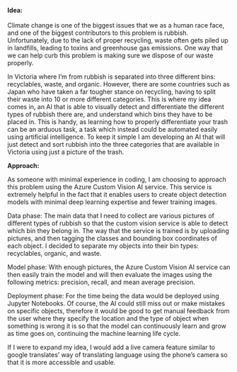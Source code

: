 **Idea:** <br />  
Climate change is one of the biggest issues that we as a human race face, and one of the biggest contributors to this problem is rubbish. Unfortunately, due to the lack of proper recycling, waste often gets piled up in landfills, leading to toxins and greenhouse gas emissions. One way that we can help curb this problem is making sure we dispose of our waste properly. 

In Victoria where I’m from rubbish is separated into three different bins: recyclables, waste, and organic. However, there are some countries such as Japan who have taken a far tougher stance on recycling, having to split their waste into 10 or more different categories. This is where my idea comes in, an AI that is able to visually detect and differentiate the different types of rubbish there are, and understand which bins they have to be placed in. This is handy, as learning how to properly differentiate your trash can be an arduous task, a task which instead could be automated easily using artificial intelligence. 
To keep it simple I am developing an AI that will just detect and sort rubbish into the three categories that are available in Victoria using just a picture of the trash. 

**Approach:**

As someone with minimal experience in coding, I am choosing to approach this problem using the Azure Custom Vision AI service. This service is extremely helpful in the fact that it enables users to create object detection models with minimal deep learning expertise and fewer training images. 

Data phase: The main data that I need to collect are various pictures of different types of rubbish so that the custom vision service is able to detect which bin they belong in. The way that the service is trained is by uploading pictures, and then tagging the classes and bounding box coordinates of each object. I decided to separate my objects into their bin types: recyclables, organic, and waste.  

Model phase: With enough pictures, the Azure Custom Vision AI service can then easily train the model and will then evaluate the images using the following metrics: precision, recall, and mean average precision. 

Deployment phase: For the time being the data would be deployed using Jupyter Notebooks. Of course, the AI could still miss out or make mistakes on specific objects, therefore it would be good to get manual feedback from the user where they specify the location and the type of object when something is wrong it is so that the model can continuously learn and grow as time goes on, continuing the machine learning life cycle. 

If I were to expand my idea, I would add a live camera feature similar to google translates’ way of translating language using the phone’s camera so that it is more accessible and usable.   
